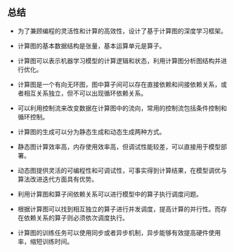 ## 总结

-   为了兼顾编程的灵活性和计算的高效性，设计了基于计算图的深度学习框架。

-   计算图的基本数据结构是张量，基本运算单元是算子。

-   计算图可以表示机器学习模型的计算逻辑和状态，利用计算图分析图结构并进行优化。

-   计算图是一个有向无环图，图中算子间可以存在直接依赖和间接依赖关系，或者相互关系独立，但不可以出现循环依赖关系。

-   可以利用控制流来改变数据在计算图中的流向，常用的控制流包括条件控制和循环控制。

-   计算图的生成可以分为静态生成和动态生成两种方式。

-   静态图计算效率高，内存使用效率高，但调试性能较差，可以直接用于模型部署。

-   动态图提供灵活的可编程性和可调试性，可事实得到计算结果，在模型调优与算法改进迭代方面具有优势。

-   利用计算图和算子间依赖关系可以进行模型中的算子执行调度问题。

-   根据计算图可以找到相互独立的算子进行并发调度，提高计算的并行性。而存在依赖关系的算子则必须依次调度执行。

-   计算图的训练任务可以使用同步或者异步机制，异步能够有效提高硬件使用率，缩短训练时间。